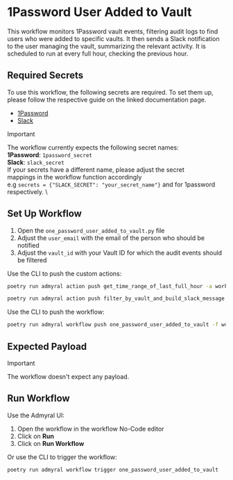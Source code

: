 # 1Password User Added to Vault

This workflow monitors 1Password vault events, filtering audit logs to find users who were added to specific vaults. It then sends a Slack notification to the user managing the vault, summarizing the relevant activity. It is scheduled to run at every full hour, checking the previous hour.

## Required Secrets

To use this workflow, the following secrets are required. To set them up, please follow the respective guide on the linked documentation page.

- [1Password](https://docs.admyral.dev/integrations/1password/1password)
- [Slack](https://docs.admyral.dev/integrations/slack/slack)

> [!IMPORTANT]
> The workflow currently expects the following secret names: \
> **1Password**: `1password_secret` \
> **Slack**: `slack_secret`\
> If your secrets have a different name, please adjust the secret \
> mappings in the workflow function accordingly \
> e.g `secrets = {"SLACK_SECRET": "your_secret_name"}` and for 1password respectively. \

## Set Up Workflow

1. Open the `one_password_user_added_to_vault.py` file
2. Adjust the `user_email` with the email of the person who should be notified
3. Adjust the `vault_id` with your Vault ID for which the audit events should be filtered

Use the CLI to push the custom actions:

```bash
poetry run admyral action push get_time_range_of_last_full_hour -a workflows/one_password_user_added_to_vault/one_password_user_added_to_vault.py
```

```bash
poetry run admyral action push filter_by_vault_and_build_slack_message -a workflows/one_password_user_added_to_vault/one_password_user_added_to_vault.py
```

Use the CLI to push the workflow:

```bash
poetry run admyral workflow push one_password_user_added_to_vault -f workflows/one_password_user_added_to_vault/one_password_user_added_to_vault.py --activate
```

## Expected Payload

> [!IMPORTANT]
> The workflow doesn't expect any payload.

## Run Workflow

Use the Admyral UI:

1. Open the workflow in the workflow No-Code editor
2. Click on **Run**
3. Click on **Run Workflow**

Or use the CLI to trigger the workflow:

```bash
poetry run admyral workflow trigger one_password_user_added_to_vault
```
